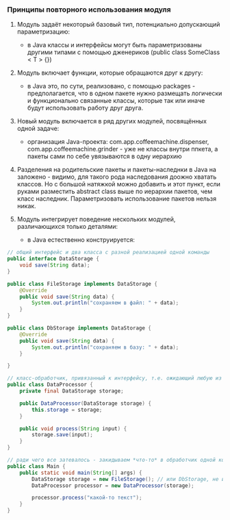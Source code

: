 ### Принципы повторного использования модуля

1. Модуль задаёт некоторый базовый тип, потенциально допускающий параметризацию:
   - в Java классы и интерфейсы могут быть параметризованы другими типами с помощью дженериков (public class SomeClass < T > {})
    
2. Модуль включает функции, которые обращаются друг к другу:
   - в Java это, по сути, реализовано, с помощью packages - предполагается, что в одном пакете нужно размещать логически и функционально связанные классы, которые так или иначе будут использовать работу друг друга.
     
3. Новый модуль включается в ряд других модулей, посвящённых одной задаче:
   - организация Java-проекта: com.app.coffeemachine.dispenser, com.app.coffeemachine.grinder - уже не классы внутри ппкета, а пакеты сами по себе увязываются в одну иерархию
     
4. Разделения на родительские пакеты и пакеты-наследнки в Java на заложено - видимо, для такого рода наследования доожно хватать классов. Но с большой натяжкой можно добавить и этот пункт, если руками разместить abstract class выше по иерархии пакетов, чем класс наследник. Параметризовать использование пакетов нельзя никак.
   
6. Модуль интегрирует поведение нескольких модулей, различающихся только деталями:
   - в Java естественно конструируется:
````java
// общий интерфейс и два класса с разной реализацией одной команды
public interface DataStorage {
    void save(String data);
}

public class FileStorage implements DataStorage {
    @Override
    public void save(String data) {
        System.out.println("сохраняем в файл: " + data);
    }
}

public class DbStorage implements DataStorage {
    @Override
    public void save(String data) {
        System.out.println("сохраняем в базу: " + data);
    }

}

// класс-обработчик, привязанный к интерфейсу, т.е. ожидающий любую из реализаций
public class DataProcessor {
    private final DataStorage storage;

    public DataProcessor(DataStorage storage) {
        this.storage = storage;
    }

    public void process(String input) {
        storage.save(input);
    }
}

// ради чего все затевалось - закидываем *что-то* в обработчик одной командой, нюансы живут отдельно
public class Main {
    public static void main(String[] args) {
        DataStorage storage = new FileStorage(); // или DbStorage, не имеет значения
        DataProcessor processor = new DataProcessor(storage);

        processor.process("какой-то текст");
    }
}


````
